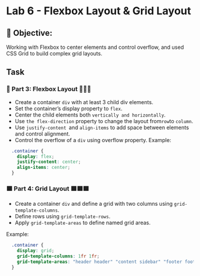 # Lab 6 - Flexbox Layout & Grid Layout

## 📌 Objective:
Working with Flexbox to center elements and control overflow, and used CSS Grid to build complex grid layouts.
## Task 

### 🔶 Part 3: Flexbox Layout 🔶🔶🔶
- Create a container `div` with at least 3 child div elements.
- Set the container’s display property to `flex`.
- Center the child elements both `vertically and horizontally`.
- Use `the flex-direction` property to change the layout from` row `to `column`.
- Use `justify-content `and `align-items` to add space between elements and control alignment.
- Control the overflow of a `div` using overflow property.
Example:

```css
  .container {
    display: flex;
    justify-content: center;
    align-items: center;
  }
```


### 🟪 Part 4: Grid Layout 🟪🟪🟪
- Create a container `div` and define a grid with two columns using `grid-template-columns`.
- Define rows using `grid-template-rows`.
- Apply `grid-template-areas` to define named grid areas.

Example:

```css
  .container {
    display: grid;
    grid-template-columns: 1fr 1fr;
    grid-template-areas: "header header" "content sidebar" "footer footer";
  }
```